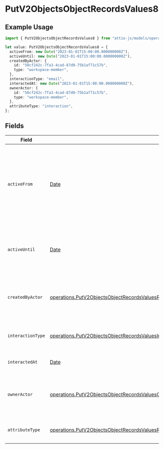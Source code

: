 # PutV2ObjectsObjectRecordsValues8

## Example Usage

```typescript
import { PutV2ObjectsObjectRecordsValues8 } from "attio-js/models/operations";

let value: PutV2ObjectsObjectRecordsValues8 = {
  activeFrom: new Date("2023-01-01T15:00:00.000000000Z"),
  activeUntil: new Date("2023-01-01T15:00:00.000000000Z"),
  createdByActor: {
    id: "50cf242c-7fa3-4cad-87d0-75b1af71c57b",
    type: "workspace-member",
  },
  interactionType: "email",
  interactedAt: new Date("2023-01-01T15:00:00.000000000Z"),
  ownerActor: {
    id: "50cf242c-7fa3-4cad-87d0-75b1af71c57b",
    type: "workspace-member",
  },
  attributeType: "interaction",
};
```

## Fields

| Field                                                                                                                                                                                                                                    | Type                                                                                                                                                                                                                                     | Required                                                                                                                                                                                                                                 | Description                                                                                                                                                                                                                              | Example                                                                                                                                                                                                                                  |
| ---------------------------------------------------------------------------------------------------------------------------------------------------------------------------------------------------------------------------------------- | ---------------------------------------------------------------------------------------------------------------------------------------------------------------------------------------------------------------------------------------- | ---------------------------------------------------------------------------------------------------------------------------------------------------------------------------------------------------------------------------------------- | ---------------------------------------------------------------------------------------------------------------------------------------------------------------------------------------------------------------------------------------- | ---------------------------------------------------------------------------------------------------------------------------------------------------------------------------------------------------------------------------------------- |
| `activeFrom`                                                                                                                                                                                                                             | [Date](https://developer.mozilla.org/en-US/docs/Web/JavaScript/Reference/Global_Objects/Date)                                                                                                                                            | :heavy_check_mark:                                                                                                                                                                                                                       | The point in time at which this value was made "active". `active_from` can be considered roughly analogous to `created_at`.                                                                                                              | 2023-01-01T15:00:00.000000000Z                                                                                                                                                                                                           |
| `activeUntil`                                                                                                                                                                                                                            | [Date](https://developer.mozilla.org/en-US/docs/Web/JavaScript/Reference/Global_Objects/Date)                                                                                                                                            | :heavy_check_mark:                                                                                                                                                                                                                       | The point in time at which this value was deactivated. If `null`, the value is active.                                                                                                                                                   | 2023-01-01T15:00:00.000000000Z                                                                                                                                                                                                           |
| `createdByActor`                                                                                                                                                                                                                         | [operations.PutV2ObjectsObjectRecordsValuesRecordsResponse200ApplicationJSONResponseBodyData8CreatedByActor](../../models/operations/putv2objectsobjectrecordsvaluesrecordsresponse200applicationjsonresponsebodydata8createdbyactor.md) | :heavy_check_mark:                                                                                                                                                                                                                       | The actor that created this value.                                                                                                                                                                                                       | {<br/>"type": "workspace-member",<br/>"id": "50cf242c-7fa3-4cad-87d0-75b1af71c57b"<br/>}                                                                                                                                                 |
| `interactionType`                                                                                                                                                                                                                        | [operations.PutV2ObjectsObjectRecordsValuesInteractionType](../../models/operations/putv2objectsobjectrecordsvaluesinteractiontype.md)                                                                                                   | :heavy_check_mark:                                                                                                                                                                                                                       | The type of interaction e.g. calendar or email.                                                                                                                                                                                          | email                                                                                                                                                                                                                                    |
| `interactedAt`                                                                                                                                                                                                                           | [Date](https://developer.mozilla.org/en-US/docs/Web/JavaScript/Reference/Global_Objects/Date)                                                                                                                                            | :heavy_check_mark:                                                                                                                                                                                                                       | When the interaction occurred.                                                                                                                                                                                                           | 2023-01-01T15:00:00.000000000Z                                                                                                                                                                                                           |
| `ownerActor`                                                                                                                                                                                                                             | [operations.PutV2ObjectsObjectRecordsValuesOwnerActor](../../models/operations/putv2objectsobjectrecordsvaluesowneractor.md)                                                                                                             | :heavy_check_mark:                                                                                                                                                                                                                       | The actor that created this value.                                                                                                                                                                                                       | {<br/>"type": "workspace-member",<br/>"id": "50cf242c-7fa3-4cad-87d0-75b1af71c57b"<br/>}                                                                                                                                                 |
| `attributeType`                                                                                                                                                                                                                          | [operations.PutV2ObjectsObjectRecordsValuesRecordsResponse200ApplicationJSONResponseBodyData8AttributeType](../../models/operations/putv2objectsobjectrecordsvaluesrecordsresponse200applicationjsonresponsebodydata8attributetype.md)   | :heavy_check_mark:                                                                                                                                                                                                                       | The attribute type of the value.                                                                                                                                                                                                         | interaction                                                                                                                                                                                                                              |